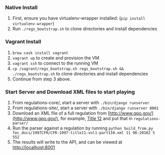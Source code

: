 ### Native Install

1. First, ensure you have virtualenv-wrapper installed: (`pip install virtualenv-wrapper`)
2. Run `./regs_bootstrap.sh` to clone directories and install dependencies


### Vagrant Install
1. `brew cask install vagrant`
2. `vagrant up` to create and provision the VM
3. `vagrant ssh` to connect to the running VM
4. `cp /vagrant/regs_bootstrap.sh regs_bootstrap.sh && ./regs_bootstrap.sh` to clone directories and install dependencies
5. Continue from step 3 above.


### Start Server and Download XML files to start playing
1. From regulations-core/, start a server with `./bin/django runserver`
2. From regulations-site/, start a server with `./bin/django runserver 8001`
3. Download an XML file of a full regulation from [http://www.gpo.gov/](http://www.gpo.gov/), for example, [Title 12](http://www.gpo.gov/fdsys/pkg/CFR-2010-title12-vol1/content-detail.html) and put that in `regulations-parser/`
4. Run the parser against a regulation by running `python build_from.py fec_docs/1997CFR/CFR-1997-title11-vol1-part110.xml 11 96-20102 5 552`
5. The results will write to the API, and can be viewed at [http://localhost:8001](http://localhost:8001)